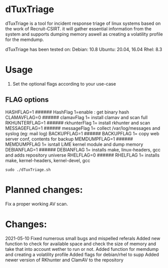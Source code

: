 # dTuxTriage

dTuxTriage is a tool for incident response triage of linux systems based on the work of Recruit-CSIRT.
it will gather essential information from the system and supports dumping memory aswell as creating a volatility profile for the memdump.

dTuxTriage has been tested on:
Debian: 10.8
Ubuntu: 20.04, 16.04
Rhel: 8.3

# Usage

1. Set the optional flags according to your use-case
## FLAG options
HASHFLAG=1                              ###### HashFlag 1=enable : get binary hash
CLAMAVFLAG=0                            ###### clamavFlag 1= install clamav and scan full
RKHUNTERFLAG=1                          ###### rkhunterFlag 1= install rkhunter and scan
MESSAGEFLAG=1                           ###### messageFlag 1= collect /var/log/messages and syslog (eg: mail log)
BACKUPFLAG=1                            ###### BACKUPFLAG 1= copy web server conf, contents for backup
MEMDUMPFLAG=1                           ###### MEMDUMPFLAG 1= isntall LiME kernel module and dump memory
DEBIANFLAG=1				                        ###### DEBIANFLAG 1= installs make, linux-headers, gcc and adds repository universe
RHELFLAG=0 				                         ###### RHELFLAG 1= installs make, kernel-headers, kernel-devel, gcc

`sudo ./dTuxTriage.sh`


# Planned changes:
Fix a proper working AV scan.

 
# Changes:

2021-05-10
Fixed numerous small bugs and mispelled referals
Added new function to check for available space and check the size of memory and take that into account wether to run or not. 
Added function for memdump and creating a volatility profile
Added flags for debian/rhel to supp
Added newer version of RKhunter and ClamAV to the repository
